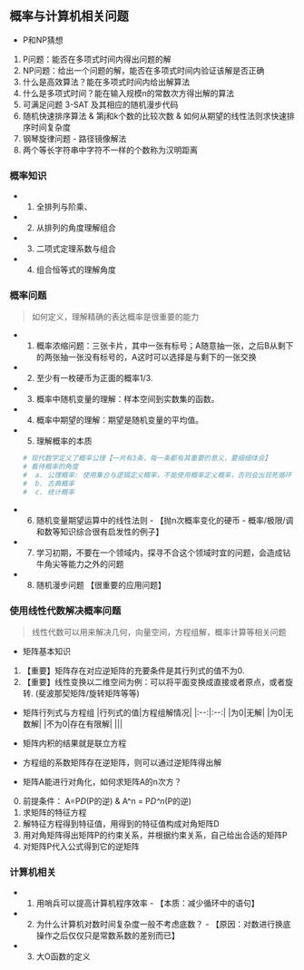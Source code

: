 ##  概率与计算机相关问题
- P和NP猜想
1. P问题：能否在多项式时间内得出问题的解
2. NP问题：给出一个问题的解，能否在多项式时间内验证该解是否正确
3. 什么是高效算法？能在多项式时间内给出解算法
4. 什么是多项式时间？能在输入规模n的常数次方得出解的算法
5. 可满足问题 3-SAT 及其相应的随机漫步代码
6. 随机快速排序算法 & 第j和k个数的比较次数 & 如何从期望的线性法则求快速排序时间复杂度
7. 钢琴旋律问题 - 路径镜像解法
8. 两个等长字符串中字符不一样的个数称为汉明距离

### 概率知识
- 1. 全排列与阶乘、
- 2. 从排列的角度理解组合
- 3. 二项式定理系数与组合
- 4. 组合恒等式的理解角度

### 概率问题
> 如何定义，理解精确的表达概率是很重要的能力
- 1. 概率浓缩问题：三张卡片，其中一张有标号；A随意抽一张，之后B从剩下的两张抽一张没有标号的，A这时可以选择是与剩下的一张交换
- 2. 至少有一枚硬币为正面的概率1/3.
- 3. 概率中随机变量的理解：样本空间到实数集的函数。
- 4. 概率中期望的理解：期望是随机变量的平均值。
- 5. 理解概率的本质
	```sh
	# 现代数学定义了概率公理【一共有3条，每一条都有其重要的意义，要细细体会】
	# 看待概率的角度
	#  a. 公理概率: 使用集合与逻辑定义概率，不能使用概率定义概率，否则会出现死循环
	#  b. 古典概率
	#  c. 统计概率
	```
- 6. 随机变量期望运算中的线性法则 - 【抛n次概率变化的硬币 - 概率/极限/调和数等知识综合很有启发性的例子】
- 7. 学习初期，不要在一个领域内，探寻不合这个领域时宜的问题，会造成钻牛角尖等能力之外的问题
- 8. 随机漫步问题 【很重要的应用问题】

### 使用线性代数解决概率问题
> 线性代数可以用来解决几何，向量空间，方程组解，概率计算等相关问题

- 矩阵基本知识
1. 【重要】矩阵存在对应逆矩阵的充要条件是其行列式的值不为0.
2. 【重要】线性变换以二维空间为例：可以将平面变换成直接或者原点，或者旋转. (斐波那契矩阵/旋转矩阵等等)

- 矩阵行列式与方程组
	|行列式的值|方程组解情况|
	|:--:|:--:|
	|为0|无解|
	|为0|无数解|
	|不为0|存在有限解|
	|||

- 矩阵内积的结果就是联立方程 
- 方程组的系数矩阵存在逆矩阵，则可以通过逆矩阵得出解
- 矩阵A能进行对角化，如何求矩阵A的n次方？
0. 前提条件： A=P*D*(P的逆) &  A^n = P*D^n*(P的逆)
1. 求矩阵的特征方程
2. 解特征方程得到特征值，用得到的特征值构成对角矩阵D
3. 用对角矩阵得出矩阵P的约束关系，并根据约束关系，自己给出合适的矩阵P
4. 对矩阵P代入公式得到它的逆矩阵

### 计算机相关
- 1. 用哨兵可以提高计算机程序效率 - 【本质：减少循环中的语句】
- 2. 为什么计算机对数时间复杂度一般不考虑底数？ - 【原因：对数进行换底操作之后仅仅只是常数系数的差别而已】
- 3. 大O函数的定义



















